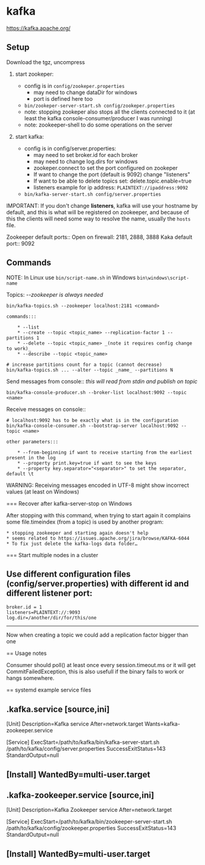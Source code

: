 # kafka

https://kafka.apache.org/

## Setup

Download the tgz, uncompress

1. start zookeper:
	* config is in `config/zookeper.properties`
		* may need to change dataDir for windows
		* port is defined here too
	* `bin/zookeper-server-start.sh config/zookeper.properties`
	* note: stopping zookeper also stops all the clients connected to it (at
	  least the kafka console-consumer/producer I was running)
	* note: zookeeper-shell to do some operations on the server
	
2. start kafka:
	* config is in config/server.properties:
		* may need to set broker.id for each broker
		* may need to change log.dirs for windows
		* zookeper.connect to set the port configured on zookeper
		* If want to change the port (default is 9092) change "listeners"
		* If want to be able to delete topics set: delete.topic.enable=true
		* listeners example for ip address: `PLAINTEXT://ipaddress:9092`
	* `bin/kafka-server-start.sh config/server.properties`

IMPORTANT: If you don't change **listeners**, kafka will use your hostname by
default, and this is what will be registered on zookeeper, and because of this
the clients will need some way to resolve the name, usually the `hosts` file.

Zookeeper default ports:: Open on firewall: 2181, 2888, 3888
Kaka default port:: 9092

## Commands

NOTE: In Linux use `bin/script-name.sh` in Windows `bin\windows\script-name`

Topics: _--zookeeper is always needed_

	bin/kafka-topics.sh --zookeeper localhost:2181 <command>
	
	commands:::

		* --list
		* --create --topic <topic_name> --replication-factor 1 --partitions 1
		* --delete --topic <topic_name> _(note it requires config change to work)_
		* --describe --topic <topic_name>

	# increase partitions count for a topic (cannot decrease)
	bin/kafka-topics.sh ... --alter --topic _name_ --partitions N

Send messages from console:: _this will read from stdin and publish on topic_

	bin/kafka-console-producer.sh --broker-list localhost:9092 --topic <name>

Receive messages on console::

	# localhost:9092 has to be exactly what is in the configuration
	bin/kafka-console-consumer.sh --bootstrap-server localhost:9092 --topic <name>

	other parameters:::
	
		* --from-beginning if want to receive starting from the earliest present in the log
		* --property print.key=true if want to see the keys
		* --property key.separator="<separator>" to set the separator, default \t 

WARNING: Receiving messages encoded in UTF-8 might show incorrect values (at least on Windows)

=== Recover after kafka-server-stop on Windows

After stopping with this command, when trying to start again it complains some file.timeindex (from a topic) is used by another program:

	* stopping zookeeper and starting again doesn't help
	* seems related to https://issues.apache.org/jira/browse/KAFKA-6044
	* To fix just delete the kafka-logs data folder…
	
=== Start multiple nodes in a cluster

Use different configuration files (config/server.properties) with different id and different listener port:
----
	broker.id = 1
	listeners=PLAINTEXT://:9093
	log.dir=/another/dir/for/this/one
----

Now when creating a topic we could add a replication factor bigger than one

== Usage notes

Consumer should poll() at least once every session.timeout.ms or it will get CommitFailedException, this is also usefull if the binary fails to work or hangs somewhere.
 
== systemd example service files

.kafka.service
[source,ini]
----
[Unit]
Description=Kafka service
After=network.target
Wants=kafka-zookeeper.service

[Service]
ExecStart=/path/to/kafka/bin/kafka-server-start.sh /path/to/kafka/config/server.properties
SuccessExitStatus=143
StandardOutput=null

[Install]
WantedBy=multi-user.target
----

.kafka-zookeeper.service
[source,ini]
----
[Unit]
Description=Kafka Zookeeper service
After=network.target

[Service]
ExecStart=/path/to/kafka/bin/zookeeper-server-start.sh /path/to/kafka/config/zookeeper.properties
SuccessExitStatus=143
StandardOutput=null

[Install]
WantedBy=multi-user.target
----